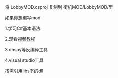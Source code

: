 将 LobbyMOD.csproj 复制到 街机MOD/LobbyMOD/里

如果你想编写mod

1.学习C#基本语法.

2.观看[视频教程](https://www.bilibili.com/video/BV1ZY4y1q7gj)

3.dnspy等反编译工具

4.visual studio工具

按需引用libs下的dll
